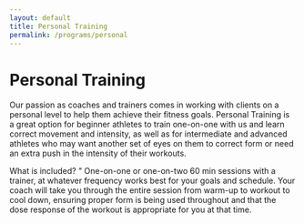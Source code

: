 ```yaml
---
layout: default
title: Personal Training
permalink: /programs/personal
---
```


# Personal Training

Our passion as coaches and trainers comes in working with clients on a personal level to help them achieve their fitness goals.  Personal Training is a great option for beginner athletes to train one-on-one with us and learn correct movement and intensity, as well as for intermediate and advanced athletes who may want another set of eyes on them to correct form or need an extra push in the intensity of their workouts.

What is included?
"	One-on-one or one-on-two 60 min sessions with a trainer, at whatever frequency works best for your goals and schedule. Your coach will take you through the entire session from warm-up to workout to cool down, ensuring proper form is being used throughout and that the dose response of the workout is appropriate for you at that time.


